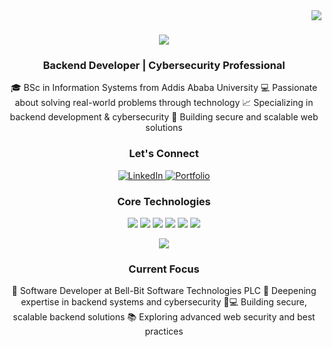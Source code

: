 <!-- Visitor Badge -->
<img align="right" src="https://visitor-badge.laobi.icu/badge?page_id=dedawit.dedawit" />

<!-- Animated Typing Name -->
<h1 align="center">
  <img src="https://readme-typing-svg.herokuapp.com/?font=Righteous&size=35&center=true&vCenter=true&width=500&height=70&duration=4000&lines=Hi+There!+👋;+I'm+Dawit+Girma!;" />
</h1>

<!-- Professional Title -->
<h3 align="center">Backend Developer | Cybersecurity Professional</h3>

<!-- About Section -->
<div align="center">
🎓 BSc in Information Systems from Addis Ababa University  
💻 Passionate about solving real-world problems through technology  
📈 Specializing in backend development & cybersecurity  
🚀 Building secure and scalable web solutions
</div>

<!-- Connect Section -->
<h3 align="center">Let's Connect</h3>
<p align="center">
  <a href="https://linkedin.com/in/dawit-girma-7b8867228/" target="_blank">
    <img src="https://img.shields.io/badge/LinkedIn-0077B5?style=for-the-badge&logo=linkedin&logoColor=white" alt="LinkedIn"/>
  </a>
  <a href="https://dawitgirma.com/" target="_blank">
    <img src="https://img.shields.io/badge/Portfolio-0052CC?style=for-the-badge&logo=internet-explorer&logoColor=white" alt="Portfolio"/>
  </a>
</p>

<!-- Core Technologies -->
<h3 align="center">Core Technologies</h3>
<p align="center">
  <img src="https://img.shields.io/badge/NestJS-E0234E?style=for-the-badge&logo=nestjs&logoColor=white" />
  <img src="https://img.shields.io/badge/Node.js-339933?style=for-the-badge&logo=nodedotjs&logoColor=white" />
  <img src="https://img.shields.io/badge/Express.js-000000?style=for-the-badge&logo=express&logoColor=white" />
  <img src="https://img.shields.io/badge/PostgreSQL-4169E1?style=for-the-badge&logo=postgresql&logoColor=white" />
  <img src="https://img.shields.io/badge/MongoDB-47A248?style=for-the-badge&logo=mongodb&logoColor=white" />
  <img src="https://img.shields.io/badge/Burp_Suite-FF6B6B?style=for-the-badge&logo=burpsuite&logoColor=white" />
</p>


</div>
<!-- Contribution Graph -->
<div align="center">
  <img src="https://github-readme-activity-graph.vercel.app/graph?username=dedawit&theme=github&bg_color=00000000&color=1f6feb&line=1f6feb&point=1f6feb&area=true&area_color=1f6feb&hide_border=true&custom_title=GitHub%20Contribution%20Graph" />
</div>

<!-- Current Focus -->
<h3 align="center">Current Focus</h3>
<div align="center">
🔭 Software Developer at Bell-Bit Software Technologies PLC  
🌱 Deepening expertise in backend systems and cybersecurity  
👨💻 Building secure, scalable backend solutions  
📚 Exploring advanced web security and best practices  
</div>
